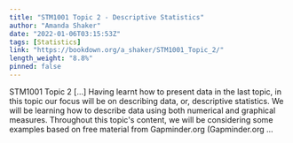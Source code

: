 ```yaml
---
title: "STM1001 Topic 2 - Descriptive Statistics"
author: "Amanda Shaker"
date: "2022-01-06T03:15:53Z"
tags: [Statistics]
link: "https://bookdown.org/a_shaker/STM1001_Topic_2/"
length_weight: "8.8%"
pinned: false
---
```


STM1001 Topic 2 [...] Having learnt how to present data in the last topic, in this topic our focus will be on describing data, or, descriptive statistics. We will be learning how to describe data using both numerical and graphical measures. Throughout this topic's content, we will be considering some examples based on free material from Gapminder.org (Gapminder.org ...
